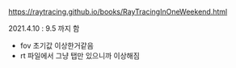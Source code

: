https://raytracing.github.io/books/RayTracingInOneWeekend.html

2021.4.10 : 9.5 까지 함

* fov 초기값 이상한거같음
* rt 파일에서 그냥 탭만 있으니까 이상해짐